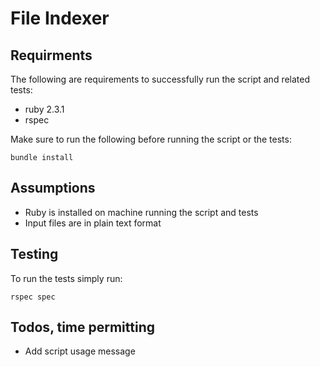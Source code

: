 # File Indexer

## Requirments
The following are requirements to successfully run the script and related tests:

* ruby 2.3.1
* rspec

Make sure to run the following before running the script or the tests:

```
bundle install
```

## Assumptions
* Ruby is installed on machine running the script and tests
* Input files are in plain text format

## Testing
To run the tests simply run:

```
rspec spec
```


## Todos, time permitting

* Add script usage message
